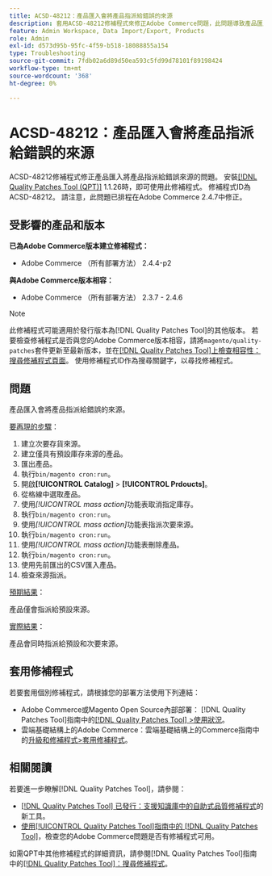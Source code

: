 ```yaml
---
title: ACSD-48212：產品匯入會將產品指派給錯誤的來源
description: 套用ACSD-48212修補程式來修正Adobe Commerce問題，此問題導致產品匯入將產品指派給錯誤的來源。
feature: Admin Workspace, Data Import/Export, Products
role: Admin
exl-id: d573d95b-95fc-4f59-b518-18088855a154
type: Troubleshooting
source-git-commit: 7fdb02a6d89d50ea593c5fd99d78101f89198424
workflow-type: tm+mt
source-wordcount: '368'
ht-degree: 0%

---
```


# ACSD-48212：產品匯入會將產品指派給錯誤的來源

ACSD-48212修補程式修正產品匯入將產品指派給錯誤來源的問題。 安裝[[!DNL Quality Patches Tool (QPT)]](https://experienceleague.adobe.com/zh-hant/docs/commerce-operations/tools/quality-patches-tool/quality-patches-tool-to-self-serve-quality-patches) 1.1.26時，即可使用此修補程式。 修補程式ID為ACSD-48212。 請注意，此問題已排程在Adobe Commerce 2.4.7中修正。

## 受影響的產品和版本

**已為Adobe Commerce版本建立修補程式：**

* Adobe Commerce （所有部署方法） 2.4.4-p2

**與Adobe Commerce版本相容：**

* Adobe Commerce （所有部署方法） 2.3.7 - 2.4.6

>[!NOTE]
>
>此修補程式可能適用於發行版本為[!DNL Quality Patches Tool]的其他版本。 若要檢查修補程式是否與您的Adobe Commerce版本相容，請將`magento/quality-patches`套件更新至最新版本，並在[[!DNL Quality Patches Tool]上檢查相容性：搜尋修補程式頁面](https://experienceleague.adobe.com/tools/commerce-quality-patches/index.html?lang=zh-Hant)。 使用修補程式ID作為搜尋關鍵字，以尋找修補程式。

## 問題

產品匯入會將產品指派給錯誤的來源。

<u>要再現的步驟</u>：

1. 建立次要存貨來源。
1. 建立僅具有預設庫存來源的產品。
1. 匯出產品。
1. 執行`bin/magento cron:run`。
1. 開啟&#x200B;**[!UICONTROL Catalog]** > **[!UICONTROL Prdoucts]**。
1. 從格線中選取產品。
1. 使用&#x200B;*[!UICONTROL mass action]*&#x200B;功能表取消指定庫存。
1. 執行`bin/magento cron:run`。
1. 使用&#x200B;*[!UICONTROL mass action]*&#x200B;功能表指派次要來源。
1. 執行`bin/magento cron:run`。
1. 使用&#x200B;*[!UICONTROL mass action]*&#x200B;功能表刪除產品。
1. 執行`bin/magento cron:run`。
1. 使用先前匯出的CSV匯入產品。
1. 檢查來源指派。

<u>預期結果</u>：

產品僅會指派給預設來源。

<u>實際結果</u>：

產品會同時指派給預設和次要來源。

## 套用修補程式

若要套用個別修補程式，請根據您的部署方法使用下列連結：

* Adobe Commerce或Magento Open Source內部部署： [!DNL Quality Patches Tool]指南中的[[!DNL Quality Patches Tool] >使用狀況](/help/tools/quality-patches-tool/usage.md)。
* 雲端基礎結構上的Adobe Commerce：雲端基礎結構上的Commerce指南中的[升級和修補程式>套用修補程式](https://experienceleague.adobe.com/docs/commerce-cloud-service/user-guide/develop/upgrade/apply-patches.html?lang=zh-Hant)。

## 相關閱讀

若要進一步瞭解[!DNL Quality Patches Tool]，請參閱：

* [[!DNL Quality Patches Tool] 已發行：支援知識庫中的自助式品質修補程式](https://experienceleague.adobe.com/zh-hant/docs/commerce-operations/tools/quality-patches-tool/quality-patches-tool-to-self-serve-quality-patches)的新工具。
* [使用[!UICONTROL Quality Patches Tool]指南中的 [!DNL Quality Patches Tool]](/help/tools/quality-patches-tool/patches-available-in-qpt/check-patch-for-magento-issue-with-magento-quality-patches.md)，檢查您的Adobe Commerce問題是否有修補程式可用。


如需QPT中其他修補程式的詳細資訊，請參閱[!DNL Quality Patches Tool]指南中的[[!DNL Quality Patches Tool]：搜尋修補程式](https://experienceleague.adobe.com/tools/commerce-quality-patches/index.html?lang=zh-Hant)。
